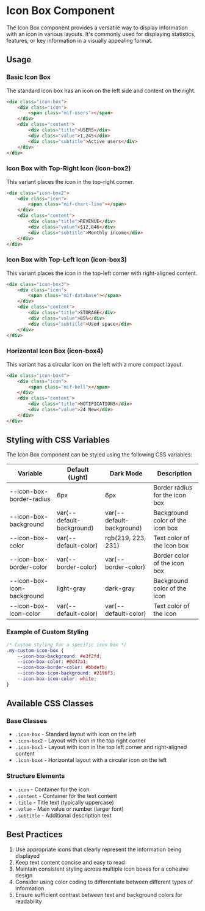 # Icon Box Component

The Icon Box component provides a versatile way to display information with an icon in various layouts. It's commonly used for displaying statistics, features, or key information in a visually appealing format.

## Usage

### Basic Icon Box

The standard icon box has an icon on the left side and content on the right.

```html
<div class="icon-box">
    <div class="icon">
        <span class="mif-users"></span>
    </div>
    <div class="content">
        <div class="title">USERS</div>
        <div class="value">1,245</div>
        <div class="subtitle">Active users</div>
    </div>
</div>
```

### Icon Box with Top-Right Icon (icon-box2)

This variant places the icon in the top-right corner.

```html
<div class="icon-box2">
    <div class="icon">
        <span class="mif-chart-line"></span>
    </div>
    <div class="content">
        <div class="title">REVENUE</div>
        <div class="value">$12,846</div>
        <div class="subtitle">Monthly income</div>
    </div>
</div>
```

### Icon Box with Top-Left Icon (icon-box3)

This variant places the icon in the top-left corner with right-aligned content.

```html
<div class="icon-box3">
    <div class="icon">
        <span class="mif-database"></span>
    </div>
    <div class="content">
        <div class="title">STORAGE</div>
        <div class="value">85%</div>
        <div class="subtitle">Used space</div>
    </div>
</div>
```

### Horizontal Icon Box (icon-box4)

This variant has a circular icon on the left with a more compact layout.

```html
<div class="icon-box4">
    <div class="icon">
        <span class="mif-bell"></span>
    </div>
    <div class="content">
        <div class="title">NOTIFICATIONS</div>
        <div class="value">24 New</div>
    </div>
</div>
```

## Styling with CSS Variables

The Icon Box component can be styled using the following CSS variables:

| Variable | Default (Light) | Dark Mode | Description |
| -------- | --------------- | --------- | ----------- |
| --icon-box-border-radius | 6px | 6px | Border radius for the icon box |
| --icon-box-background | var(--default-background) | var(--default-background) | Background color of the icon box |
| --icon-box-color | var(--default-color) | rgb(219, 223, 231) | Text color of the icon box |
| --icon-box-border-color | var(--border-color) | var(--border-color) | Border color of the icon box |
| --icon-box-icon-background | light-gray | dark-gray | Background color of the icon |
| --icon-box-icon-color | var(--default-color) | var(--default-color) | Text color of the icon |

### Example of Custom Styling

```css
/* Custom styling for a specific icon box */
.my-custom-icon-box {
    --icon-box-background: #e3f2fd;
    --icon-box-color: #0d47a1;
    --icon-box-border-color: #bbdefb;
    --icon-box-icon-background: #2196f3;
    --icon-box-icon-color: white;
}
```

## Available CSS Classes

### Base Classes
- `.icon-box` - Standard layout with icon on the left
- `.icon-box2` - Layout with icon in the top right corner
- `.icon-box3` - Layout with icon in the top left corner and right-aligned content
- `.icon-box4` - Horizontal layout with a circular icon on the left

### Structure Elements
- `.icon` - Container for the icon
- `.content` - Container for the text content
- `.title` - Title text (typically uppercase)
- `.value` - Main value or number (larger font)
- `.subtitle` - Additional description text

## Best Practices

1. Use appropriate icons that clearly represent the information being displayed
2. Keep text content concise and easy to read
3. Maintain consistent styling across multiple icon boxes for a cohesive design
4. Consider using color coding to differentiate between different types of information
5. Ensure sufficient contrast between text and background colors for readability